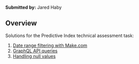 **Submitted by:** Jared Haby   

## Overview
Solutions for the Predictive Index technical assessment task:
1. [Date range filtering with Make.com](/task1)
2. [GraphQL API queries](/task2)  
3. [Handling null values](/task3)  

